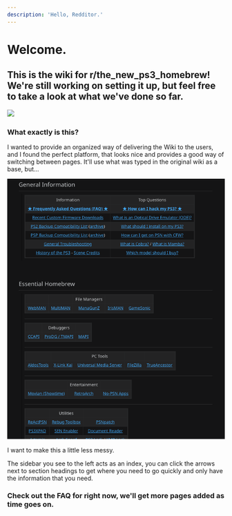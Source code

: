 ```yaml
---
description: 'Hello, Redditor.'
---
```


# Welcome.

## This is the wiki for r/the\_new\_ps3\_homebrew! We're still working on setting it up, but feel free to take a look at what we've done so far.

![](https://github.com/Doregon/tnpsh-wiki/workflows/spellcheck/badge.svg)

### What exactly is this?

I wanted to provide an organized way of delivering the Wiki to the users, and I found the perfect platform, that looks nice and provides a good way of switching between pages. It'll use what was typed in the original wiki as a base, but...

![](.gitbook/assets/screen-shot-2020-12-16-at-7.06.36-pm.png)

I want to make this a little less messy.

The sidebar you see to the left acts as an index, you can click the arrows next to section headings to get where you need to go quickly and only have the information that you need.

### Check out the FAQ for right now, we'll get more pages added as time goes on.

